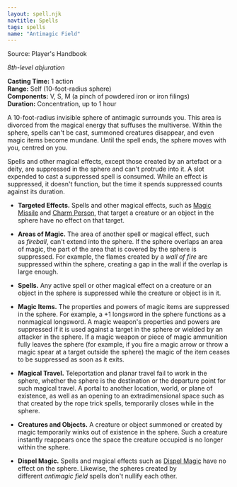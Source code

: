 ```yaml
---
layout: spell.njk
navtitle: Spells
tags: spells
name: "Antimagic Field"
---
```

Source: Player's Handbook

_8th-level abjuration_

**Casting Time:** 1 action  
**Range:** Self (10-foot-radius sphere)  
**Components:** V, S, M (a pinch of powdered iron or iron filings)  
**Duration:** Concentration, up to 1 hour

A 10-foot-radius invisible sphere of antimagic surrounds you. This area is divorced from the magical energy that suffuses the multiverse. Within the sphere, spells can't be cast, summoned creatures disappear, and even magic items become mundane. Until the spell ends, the sphere moves with you, centred on you.

Spells and other magical effects, except those created by an artefact or a deity, are suppressed in the sphere and can't protrude into it. A slot expended to cast a suppressed spell is consumed. While an effect is suppressed, it doesn't function, but the time it spends suppressed counts against its duration.

- **Targeted Effects.** Spells and other magical effects, such as <a href="{{ '/spells/Magic Missile' | url }}">Magic Missile</a> and <a href="{{ '/spells/Charm Person' | url }}">Charm Person</a>, that target a creature or an object in the sphere have no effect on that target.

- **Areas of Magic.** The area of another spell or magical effect, such as _fireball_, can't extend into the sphere. If the sphere overlaps an area of magic, the part of the area that is covered by the sphere is suppressed. For example, the flames created by a _wall of fire_ are suppressed within the sphere, creating a gap in the wall if the overlap is large enough.

- **Spells.** Any active spell or other magical effect on a creature or an object in the sphere is suppressed while the creature or object is in it.

- **Magic Items.** The properties and powers of magic items are suppressed in the sphere. For example, a +1 longsword in the sphere functions as a nonmagical longsword. A magic weapon's properties and powers are suppressed if it is used against a target in the sphere or wielded by an attacker in the sphere. If a magic weapon or piece of magic ammunition fully leaves the sphere (for example, if you fire a magic arrow or throw a magic spear at a target outside the sphere) the magic of the item ceases to be suppressed as soon as it exits.

- **Magical Travel.** Teleportation and planar travel fail to work in the sphere, whether the sphere is the destination or the departure point for such magical travel. A portal to another location, world, or plane of existence, as well as an opening to an extradimensional space such as that created by the rope trick spells, temporarily closes while in the sphere.

- **Creatures and Objects.** A creature or object summoned or created by magic temporarily winks out of existence in the sphere. Such a creature instantly reappears once the space the creature occupied is no longer within the sphere.

- **Dispel Magic.** Spells and magical effects such as <a href="{{ '/spells/Dispel Magic' | url }}">Dispel Magic</a> have no effect on the sphere. Likewise, the spheres created by different _antimagic field_ spells don't nullify each other.

